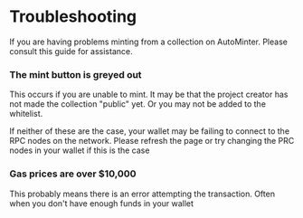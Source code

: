 # Troubleshooting

If you are having problems minting from a collection on AutoMinter. Please consult this guide for assistance.



### The mint button is greyed out

This occurs if you are unable to mint. It may be that the project creator has not made the collection "public" yet. Or you may not be added to the whitelist.

If neither of these are the case, your wallet may be failing to connect to the RPC nodes on the network. Please refresh the page or try changing the PRC nodes in your wallet if this is the case



### Gas prices are over $10,000

This probably means there is an error attempting the transaction. Often when you don't have enough funds in your wallet
